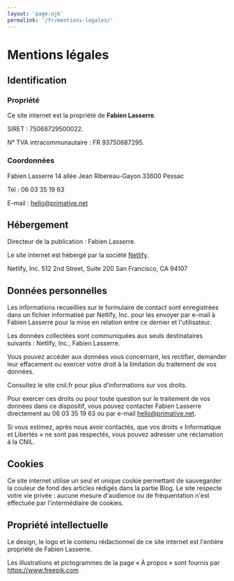 ```yaml
---
layout: 'page.njk'
permalink: '/fr/mentions-legales/'
---
```

# Mentions légales

## Identification

### Propriété

Ce site internet est la propriété de **Fabien Lasserre**.

SIRET : 75068729500022.

N° TVA intracommunautaire : FR 93750687295.

### Coordonnées

Fabien Lasserre
14 allée Jean Ribereau-Gayon
33600 Pessac

Tél : 06 03 35 19 63

E-mail : hello@primative.net

## Hébergement

Directeur de la publication : Fabien Lasserre.

Le site internet est hébergé par la société [Netlify](https://www.netlify.com).

Netlify, Inc.
512 2nd Street, Suite 200
San Francisco, CA 94107

## Données personnelles

Les informations recueillies sur le formulaire de contact sont enregistrées dans un fichier informatisé par Netlify, Inc. pour les envoyer par e-mail à Fabien Lasserre pour la mise en relation entre ce dernier et l'utilisateur.

Les données collectées sont communiquées aux seuls destinataires suivants : Netlify, Inc., Fabien Lasserre.

Vous pouvez accéder aux données vous concernant, les rectifier, demander leur effacement ou exercer votre droit à la limitation du traitement de vos données.

Consultez le site cnil.fr pour plus d’informations sur vos droits.

Pour exercer ces droits ou pour toute question sur le traitement de vos données dans ce dispositif, vous pouvez contacter Fabien Lasserre directement au 06 03 35 19 63 ou par e-mail hello@primative.net.

Si vous estimez, après nous avoir contactés, que vos droits « Informatique et Libertés » ne sont pas respectés, vous pouvez adresser une réclamation à la CNIL.

## Cookies

Ce site internet utilise un seul et unique cookie permettant de sauvegarder la couleur de fond des articles rédigés dans la partie Blog. Le site respecte votre vie privée : aucune mesure d'audience ou de fréquentation n'est effectuée par l'intermédiaire de cookies.

## Propriété intellectuelle

Le design, le logo et le contenu rédactionnel de ce site internet est l'entière propriété de Fabien Lasserre.

Les illustrations et pictogrammes de la page « À propos » sont fournis par https://www.freepik.com
